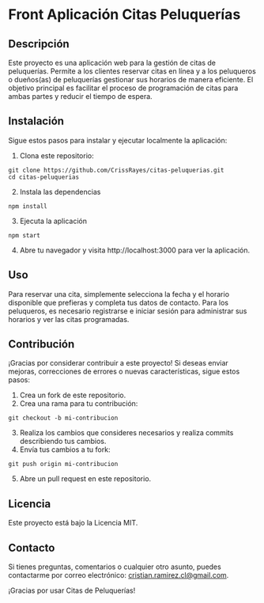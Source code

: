 # Front Aplicación Citas Peluquerías

## Descripción

Este proyecto es una aplicación web para la gestión de citas de peluquerías. Permite a los clientes reservar citas en línea y a los peluqueros o dueños(as) de peluquerías gestionar sus horarios de manera eficiente. El objetivo principal es facilitar el proceso de programación de citas para ambas partes y reducir el tiempo de espera.

## Instalación

Sigue estos pasos para instalar y ejecutar localmente la aplicación:

1. Clona este repositorio:

```
git clone https://github.com/CrissRayes/citas-peluquerias.git
cd citas-peluquerias
```

2. Instala las dependencias

```
npm install
```

3. Ejecuta la aplicación

```
npm start
```

4. Abre tu navegador y visita http://localhost:3000 para ver la aplicación.

## Uso

Para reservar una cita, simplemente selecciona la fecha y el horario disponible que prefieras y completa tus datos de contacto. Para los peluqueros, es necesario registrarse e iniciar sesión para administrar sus horarios y ver las citas programadas.

## Contribución

¡Gracias por considerar contribuir a este proyecto! Si deseas enviar mejoras, correcciones de errores o nuevas características, sigue estos pasos:

1. Crea un fork de este repositorio.
2. Crea una rama para tu contribución:

```
git checkout -b mi-contribucion
```

3. Realiza los cambios que consideres necesarios y realiza commits describiendo tus cambios.
4. Envía tus cambios a tu fork:

```
git push origin mi-contribucion
```

5. Abre un pull request en este repositorio.

## Licencia

Este proyecto está bajo la Licencia MIT.

## Contacto

Si tienes preguntas, comentarios o cualquier otro asunto, puedes contactarme por correo electrónico: cristian.ramirez.cl@gmail.com.

¡Gracias por usar Citas de Peluquerías!
